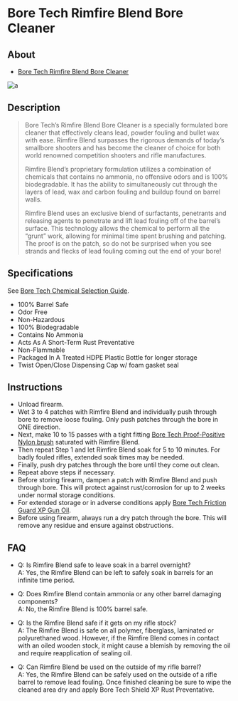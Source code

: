# Bore Tech Rimfire Blend Bore Cleaner

## About

* [Bore Tech Rimfire Blend Bore Cleaner](https://www.boretech.com/products/rimfire-blend)

![a](https://github.com/CumpsD/second-brain/raw/main/assets/shooting/boretech/rimfire-blend.jpg "a")

## Description

> Bore Tech’s Rimfire Blend Bore Cleaner is a specially formulated bore cleaner that effectively cleans lead, powder fouling and bullet wax with ease. Rimfire Blend surpasses the rigorous demands of today’s smallbore shooters and has become the cleaner of choice for both world renowned competition shooters and rifle manufactures.
>
> Rimfire Blend’s proprietary formulation utilizes a combination of chemicals that contains no ammonia, no offensive odors and is 100% biodegradable. It has the ability to simultaneously cut through the layers of lead, wax and carbon fouling and buildup found on barrel walls.
>
> Rimfire Blend uses an exclusive blend of surfactants, penetrants and releasing agents to penetrate and lift lead fouling off of the barrel’s surface. This technology allows the chemical to perform all the “grunt” work, allowing for minimal time spent brushing and patching. The proof is on the patch, so do not be surprised when you see strands and flecks of lead fouling coming out the end of your bore!

## Specifications

See [Bore Tech Chemical Selection Guide](https://github.com/CumpsD/second-brain/raw/main/assets/shooting/boretech/Chemical-Selection-Guide.pdf).

* 100% Barrel Safe
* Odor Free
* Non-Hazardous
* 100% Biodegradable
* Contains No Ammonia
* Acts As A Short-Term Rust Preventative
* Non-Flammable
* Packaged In A Treated HDPE Plastic Bottle for longer storage
* Twist Open/Close Dispensing Cap w/ foam gasket seal

## Instructions

* Unload firearm.
* Wet 3 to 4 patches with Rimfire Blend and individually push through bore to remove loose fouling. Only push patches through the bore in ONE direction.
* Next, make 10 to 15 passes with a tight fitting [Bore Tech Proof-Positive Nylon brush](https://github.com/CumpsD/second-brain/blob/main/Shooting/Cleaning/Bore%20Tech%20Proof-Positive%20Nylon%20Bore%20Brush.md) saturated with Rimfire Blend.
* Then repeat Step 1 and let Rimfire Blend soak for 5 to 10 minutes. For badly fouled rifles, extended soak times may be needed.
* Finally, push dry patches through the bore until they come out clean.
* Repeat above steps if necessary.
* Before storing firearm, dampen a patch with Rimfire Blend and push through bore. This will protect against rust/corrosion for up to 2 weeks under normal storage conditions.
* For extended storage or in adverse conditions apply [Bore Tech Friction Guard XP Gun Oil](https://github.com/CumpsD/second-brain/blob/main/Shooting/Cleaning/Bore%20Tech%20Friction%20Guard%20XP%20Gun%20Oil.md).
* Before using firearm, always run a dry patch through the bore. This will remove any residue and ensure against obstructions.

## FAQ

* Q: Is Rimfire Blend safe to leave soak in a barrel overnight? \
  A: Yes, the Rimfire Blend can be left to safely soak in barrels for an infinite time period.

* Q: Does Rimfire Blend contain ammonia or any other barrel damaging components? \
  A: No, the Rimfire Blend is 100% barrel safe.

* Q: Is the Rimfire Blend safe if it gets on my rifle stock? \
  A: The Rimfire Blend is safe on all polymer, fiberglass, laminated or polyurethaned wood. However, if the Rimfire Blend comes in contact with an oiled wooden stock, it might cause a blemish by removing the oil and require reapplication of sealing oil.

* Q: Can Rimfire Blend be used on the outside of my rifle barrel? \
  A: Yes, the Rimfire Blend can be safely used on the outside of a rifle barrel to remove lead fouling. Once finished cleaning be sure to wipe the cleaned area dry and apply Bore Tech Shield XP Rust Preventative.
